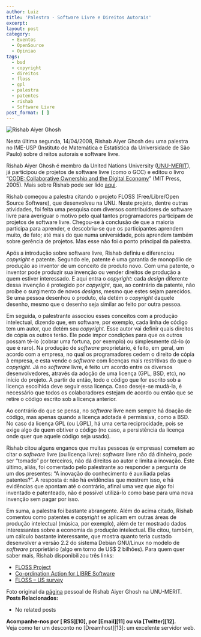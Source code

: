 ```yaml
---
author: Luiz
title: 'Palestra - Software Livre e Direitos Autorais'
excerpt:
layout: post
category:
  - Eventos
  - OpenSource
  - Opiniao
tags:
  - bsd
  - copyright
  - direitos
  - floss
  - gpl
  - palestra
  - patentes
  - rishab
  - Software Livre
post_format: [ ]
---
```

![Rishab Aiyer Ghosh][1]

Nesta última segunda, 14/04/2008, Rishab Aiyer Ghosh deu uma palestra no IME-USP (Instituto de Matemática e Estatística da Universidade de São Paulo) sobre direitos autorais e software livre.

Rishab Aiyer Ghosh é membro da United Nations University ([UNU-MERIT][2]), já participou de projetos de software livre (como o GCC) e editou o livro “[CODE: Collaborative Ownership and the Digital Economy][3]” (MIT Press, 2005). Mais sobre Rishab pode ser lido [aqui][4].

Rishab começou a palestra citando o projeto FLOSS (Free/Libre/Open Source Software), que desenvolveu na UNU. Neste projeto, dentre outras atividades, foi feita uma pesquisa com diversos contribuidores de software livre para averiguar o motivo pelo qual tantos programadores participam de projetos de software livre. Chegou-se à conclusão de que a maioria participa para aprender, e descobriu-se que os participantes aprendem muito, de fato; até mais do que numa universidade, pois aprendem também sobre gerência de projetos. Mas esse não foi o ponto principal da palestra.



Após a introdução sobre software livre, Rishab definiu e diferenciou *copyright* e patente. Segundo ele, patente é uma garantia de monopólio de produção ao inventor de um conceito de produto novo. Com uma patente, o inventor pode produzir sua invenção ou vender direitos de produção a quem estiver interessado. E aqui entra o *copyright*: cada *design* diferente dessa invenção é protegido por *copyright*, que, ao contrário da patente, não proíbe o surgimento de novos *designs*, mesmo que estes sejam parecidos. Se uma pessoa desenhou o produto, ela detém o *copyright* daquele desenho, mesmo que o desenho seja similar ao feito por outra pessoa.

Em seguida, o palestrante associou esses conceitos com a produção intelectual, dizendo que, em software, por exemplo, cada linha de código tem um autor, que detém seu *copyright*. Esse autor vai definir quais direitos de cópia os outros terão. Ele pode impor condições para que os outros possam tê-lo (cobrar uma fortuna, por exemplo) ou simplesmente dá-lo (o que é raro). Na produção de *software* proprietário, é feito, em geral, um acordo com a empresa, no qual os programadores cedem o direito de cópia à empresa, e esta vende o *software* com licenças mais restritivas do que o *copyright*. Já no *software* livre, é feito um acordo entre os diversos desenvolvedores, através da adoção de uma licença (GPL, BSD, etc), no início do projeto. A partir de então, todo o código que for escrito sob a licença escolhida deve seguir essa licença. Caso deseje-se mudá-la, é necessário que todos os colaboradores estejam de acordo ou então que se retire o código escrito sob a licença anterior.

Ao contrário do que se pensa, no *software* livre nem sempre há doação de código, mas apenas quando a licença adotada é permissiva, como a BSD. No caso da licença GPL (ou LGPL), há uma certa reciprocidade, pois se exige algo de quem obtiver o código (no caso, a persistência da licença onde quer que aquele código seja usado).

Rishab citou alguns enganos que muitas pessoas (e empresas) cometem ao citar o *software* livre (ou licença livre): *software* livre não dá dinheiro, pode ser “tomado” por terceiros, não dá direitos ao autor e limita a inovação. Este último, aliás, foi comentado pelo palestrante ao responder a pergunta de um dos presentes: “A inovação do conhecimento é auxiliada pelas patentes?”. A resposta é: não há evidências que mostrem isso, e há evidências que apontam até o contrário, afinal uma vez que algo foi inventado e patenteado, não é possível utilizá-lo como base para uma nova invenção sem pagar por isso.

Em suma, a palestra foi bastante abrangente. Além do acima citado, Rishab comentou como patentes e *copyright* se aplicam em outras áreas de produção intelectual (música, por exemplo), além de ter mostrado dados interessantes sobre a economia da produção intelectual. Ele citou, também, um cálculo bastante interessante, que mostra quanto teria custado desenvolver a versão 2.2 do sistema Debian GNU/Linux no modelo de *software* proprietário (algo em torno de US$ 2 bilhões). Para quem quer saber mais, Rishab disponibilizou três links:

*   [FLOSS Project][5]
*   [Co-ordination Action for LIBRE Software][6]
*   [FLOSS – US survey][7]

Foto original da [página][8] pessoal de Rishab Aiyer Ghosh na UNU-MERIT. 
**Posts Relacionados:** 
*   No related posts









**Acompanhe-nos por [ RSS][10], por [Email][11] ou via [Twitter][12].**  
Veja como ter um desconto no [Dreamhost][13]: um excelente servidor web.

 [1]: http://vidageek.net/wp-content/uploads/2008/04/ghosh.jpg
 [2]: http://www.merit.unu.edu/
 [3]: http://mitpress.mit.edu/catalog/item/default.asp?tid=10459&ttype=2
 [4]: http://www.wizards-of-os.org/archiv/wos_3/sprecher/f_k/rishab_aiyer_ghosh.html
 [5]: http://flossproject.org/
 [6]: http://www.calibre.ie/
 [7]: http://www.stanford.edu/group/floss-us/stats/q7.html
 [8]: http://www.merit.unu.edu/about/profile.php?id=24





